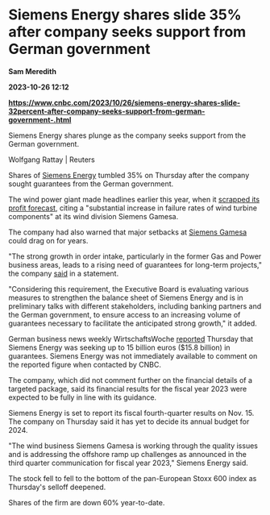 # Siemens Energy shares slide 35% after company seeks support from German government
**Sam Meredith**

**2023-10-26 12:12**

**https://www.cnbc.com/2023/10/26/siemens-energy-shares-slide-32percent-after-company-seeks-support-from-german-government-.html**

Siemens Energy shares plunge as the company seeks support from the German government.

Wolfgang Rattay | Reuters

Shares of [Siemens Energy](https://www.cnbc.com/quotes/ENR-DE) tumbled 35% on Thursday after the company sought guarantees from the German government.

The wind power giant made headlines earlier this year, when it [scrapped its profit forecast](https://www.cnbc.com/2023/07/03/siemens-energy-wind-turbine-problems-could-be-an-industry-wide-issue.html), citing a "substantial increase in failure rates of wind turbine components" at its wind division Siemens Gamesa.

The company had also warned that major setbacks at [Siemens Gamesa](https://www.cnbc.com/2023/08/07/siemens-energy-books-2point4-billion-wind-turbine-hit-in-q3-2023-results.html) could drag on for years.

"The strong growth in order intake, particularly in the former Gas and Power business areas, leads to a rising need of guarantees for long-term projects," the company [said](https://www.siemens-energy.com/global/en/home/press-releases/ad-hoc--siemens-energy-comments-on-media-reports.html) in a statement.

"Considering this requirement, the Executive Board is evaluating various measures to strengthen the balance sheet of Siemens Energy and is in preliminary talks with different stakeholders, including banking partners and the German government, to ensure access to an increasing volume of guarantees necessary to facilitate the anticipated strong growth," it added.

German business news weekly WirtschaftsWoche [reported](https://www.wiwo.de/unternehmen/industrie/siemens-energy-krise-bei-gamesa-staat-koennte-mit-milliarden-buergerschaften-helfen/29465338.html) Thursday that Siemens Energy was seeking up to 15 billion euros ($15.8 billion) in guarantees. Siemens Energy was not immediately available to comment on the reported figure when contacted by CNBC.

The company, which did not comment further on the financial details of a targeted package, said its financial results for the fiscal year 2023 were expected to be fully in line with its guidance.

Siemens Energy is set to report its fiscal fourth-quarter results on Nov. 15. The company on Thursday said it has yet to decide its annual budget for 2024.

"The wind business Siemens Gamesa is working through the quality issues and is addressing the offshore ramp up challenges as announced in the third quarter communication for fiscal year 2023," Siemens Energy said.

The stock fell to fell to the bottom of the pan-European Stoxx 600 index as Thursday's selloff deepened.

Shares of the firm are down 60% year-to-date.